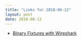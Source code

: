 ```yaml
---
title: "Links for 2018-06-12"
layout: post
date: 2018-06-12
---
```


* [Binary Fixtures with Wireshark](http://blog.lucidsimple.com/2014/08/14/binary-fixtures-with-wireshark.html)
